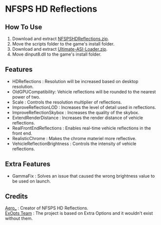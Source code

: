 # NFSPS HD Reflections

## How To Use  
1. Download and extract [NFSPSHDReflections.zip](https://github.com/AeroWidescreen/NFSPSHDReflections/releases).  
2. Move the scripts folder to the game's install folder.  
3. Download and extract [Ultimate-ASI-Loader.zip](https://github.com/ThirteenAG/Ultimate-ASI-Loader/releases).  
4. Move dinput8.dll to the game's install folder.  

## Features
- HDReflections : Resolution will be increased based on desktop resolution.  
- OldGPUCompatibility: Vehicle reflections will be rounded to the nearest power of two.  
- Scale : Controls the resolution multiplier of reflections.  
- ImproveReflectionLOD : Increases the level of detail used in reflections.  
- ImproveReflectionSkybox : Increases the quality of the skybox.
- ExtendRenderDistance : Increases the render distance of vehicle reflections.  
- RealFrontEndReflections : Enables real-time vehicle reflections in the front end. 
- RealisticChrome : Makes the chrome materiel more reflective.  
- VehicleReflectionBrightness : Controls the intensity of vehicle reflections. 

## Extra Features  
- GammaFix : Solves an issue that caused the wrong brightness value to be used on launch. 

## Credits
[Aero_](https://github.com/AeroWidescreen) : Creator of NFSPS HD Reflections.  
[ExOpts Team](https://github.com/ExOptsTeam/) : The project is based on Extra Options and it wouldn't exist without them.